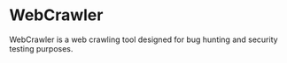 # WebCrawler
WebCrawler is a web crawling tool designed for bug hunting and security testing purposes. 
